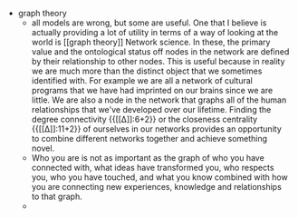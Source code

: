 - graph theory
    - all models are wrong, but some are useful. One that I believe is actually providing a lot of utility in terms of a way of looking at the world is [[graph theory]] Network science. In these, the primary value and the ontological status off nodes in the network are defined by their relationship to other nodes. This is useful because in reality we are much more than the distinct object that we sometimes identified with. For example we are all a network of cultural programs that we have had imprinted on our brains since we are little. We are also a node in the network that graphs all of the human relationships that we've developed over our lifetime. Finding the degree connectivity {{[[∆]]:6+2}} or the closeness centrality {{[[∆]]:11+2}} of ourselves in our networks provides an opportunity to combine different networks together and achieve something novel. 
    - Who you are is not as important as the graph of who you have connected with, what ideas have transformed you, who respects you, who you have touched, and what you know combined with how you are connecting new experiences, knowledge and relationships to that graph.
    - 
